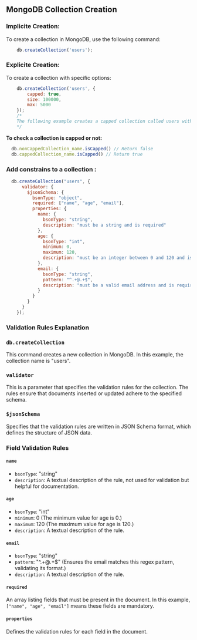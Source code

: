 ## MongoDB Collection Creation

###  Implicite Creation:

To create a collection in MongoDB, use the following command:

```javascript
    db.createCollection('users');

```

### Explicite Creation: 

To create a collection with specific options:

```javascript
    db.createCollection('users', { 
        capped: true, 
        size: 100000,
        max: 5000 
    });
    /*
    The following example creates a capped collection called users with a maximum size of 100,000 bytes.
    */
```






**To check a collection is capped or not:**

```javascript
  db.nonCappedCollection_name.isCapped() // Return false
  db.cappedCollection_name.isCapped() // Return true
```



### Add constrains to a collection :

```javascript
  db.createCollection("users", {
      validator: {
        $jsonSchema: {
          bsonType: "object",
          required: ["name", "age", "email"],
          properties: {
            name: {
              bsonType: "string",
              description: "must be a string and is required"
            },
            age: {
              bsonType: "int",
              minimum: 0,
              maximum: 120,
              description: "must be an integer between 0 and 120 and is required"
            },
            email: {
              bsonType: "string",
              pattern: "^.+@.+$",
              description: "must be a valid email address and is required"
            }
          }
        }
      }
    });

```

### Validation Rules Explanation

### `db.createCollection`
This command creates a new collection in MongoDB. In this example, the collection name is "users".

### `validator`
This is a parameter that specifies the validation rules for the collection. The rules ensure that documents inserted or updated adhere to the specified schema.

### `$jsonSchema`
Specifies that the validation rules are written in JSON Schema format, which defines the structure of JSON data.

### Field Validation Rules

#### `name`
- `bsonType`: "string"
- `description`: A textual description of the rule, not used for validation but helpful for documentation.

#### `age`
- `bsonType`: "int"
- `minimum`: 0 (The minimum value for age is 0.)
- `maximum`: 120 (The maximum value for age is 120.)
- `description`: A textual description of the rule.

#### `email`
- `bsonType`: "string"
- `pattern`: "^.+@.+$" (Ensures the email matches this regex pattern, validating its format.)
- `description`: A textual description of the rule.

#### `required`
An array listing fields that must be present in the document. In this example, `["name", "age", "email"]` means these fields are mandatory.

#### `properties`
Defines the validation rules for each field in the document.
